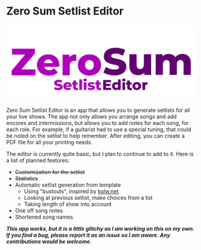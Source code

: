 # Zero Sum Setlist Editor

![Logo](logo.png)

Zero Sum Setlist Editor is an app that allows you to generate setlists for all your live shows. The app not only allows you arrange songs and add encores and intermissions, but allows you to add notes for each song, for each role. For example, if a guitarist had to use a special tuning, that could be noted on the setlist to help remember. After editing, you can create a PDF file for all your printing needs.

The editor is currently quite basic, but I plan to continue to add to it. Here is a list of planned features:
- ~~Customization for the setlist~~
- ~~Statistics~~
- Automatic setlist generation from template
  - Using "bustouts", inspired by [kglw.net](https://kglw.net)
  - Looking at previous setlist, make choices from a list
  - Taking length of show into account
- One off song notes
- Shortened song names

***This app works, but it is a little glitchy as I am working on this on my own. If you find a bug, please report it as an issue so I am aware. Any contributions would be welcome.***
